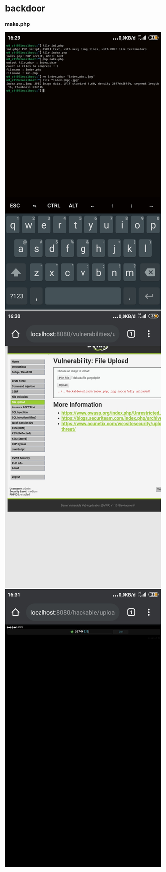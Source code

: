# backdoor

### make.php
![](Screenshot_2019-12-08-16-29-31-299_com.termux.jpg)
![](Screenshot_2019-12-08-16-30-15-945_com.android.chrome.jpg)
![](Screenshot_2019-12-08-16-31-12-971_com.android.chrome.jpg)
